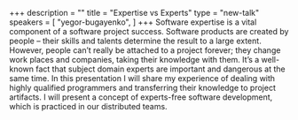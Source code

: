 +++
description = ""
title = "Expertise vs Experts"
type = "new-talk"
speakers = [
        "yegor-bugayenko",
]
+++
Software expertise is a vital component of a software project success. Software products are created by people – their skills and talents determine the result to a large extent. However, people can’t really be attached to a project forever; they change work places and companies, taking their knowledge with them. It’s a well-known fact that subject domain experts are important and dangerous at the same time. In this presentation I will share my experience of dealing with highly qualified programmers and transferring their knowledge to project artifacts. I will present a concept of experts-free software development, which is practiced in our distributed teams.